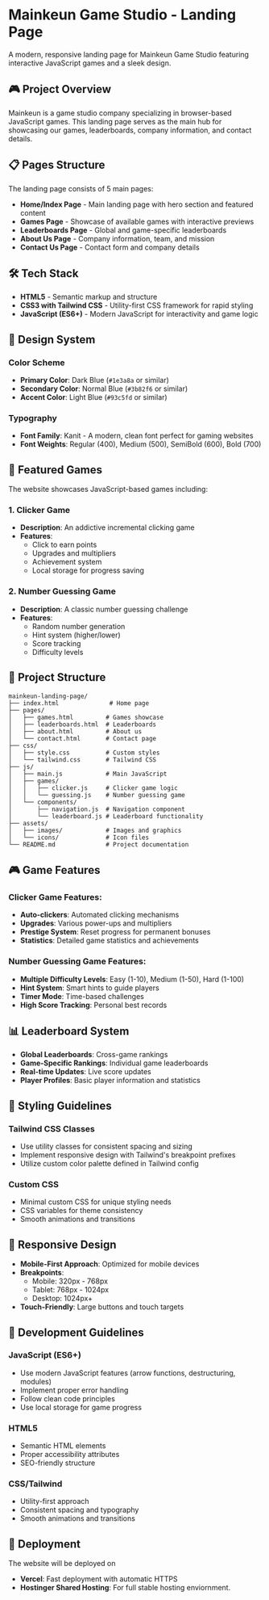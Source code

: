 # Mainkeun Game Studio - Landing Page

A modern, responsive landing page for Mainkeun Game Studio featuring interactive JavaScript games and a sleek design.

## 🎮 Project Overview

Mainkeun is a game studio company specializing in browser-based JavaScript games. This landing page serves as the main hub for showcasing our games, leaderboards, company information, and contact details.

## 📋 Pages Structure

The landing page consists of 5 main pages:

- **Home/Index Page** - Main landing page with hero section and featured content
- **Games Page** - Showcase of available games with interactive previews
- **Leaderboards Page** - Global and game-specific leaderboards
- **About Us Page** - Company information, team, and mission
- **Contact Us Page** - Contact form and company details

## 🛠️ Tech Stack

- **HTML5** - Semantic markup and structure
- **CSS3 with Tailwind CSS** - Utility-first CSS framework for rapid styling
- **JavaScript (ES6+)** - Modern JavaScript for interactivity and game logic

## 🎨 Design System

### Color Scheme
- **Primary Color**: Dark Blue (`#1e3a8a` or similar)
- **Secondary Color**: Normal Blue (`#3b82f6` or similar)
- **Accent Color**: Light Blue (`#93c5fd` or similar)

### Typography
- **Font Family**: Kanit - A modern, clean font perfect for gaming websites
- **Font Weights**: Regular (400), Medium (500), SemiBold (600), Bold (700)

## 🎯 Featured Games

The website showcases JavaScript-based games including:

### 1. Clicker Game
- **Description**: An addictive incremental clicking game
- **Features**: 
  - Click to earn points
  - Upgrades and multipliers
  - Achievement system
  - Local storage for progress saving

### 2. Number Guessing Game
- **Description**: A classic number guessing challenge
- **Features**:
  - Random number generation
  - Hint system (higher/lower)
  - Score tracking
  - Difficulty levels

## 📁 Project Structure

```
mainkeun-landing-page/
├── index.html              # Home page
├── pages/
│   ├── games.html         # Games showcase
│   ├── leaderboards.html  # Leaderboards
│   ├── about.html         # About us
│   └── contact.html       # Contact page
├── css/
│   ├── style.css          # Custom styles
│   └── tailwind.css       # Tailwind CSS
├── js/
│   ├── main.js            # Main JavaScript
│   ├── games/
│   │   ├── clicker.js     # Clicker game logic
│   │   └── guessing.js    # Number guessing game
│   └── components/
│       ├── navigation.js  # Navigation component
│       └── leaderboard.js # Leaderboard functionality
├── assets/
│   ├── images/            # Images and graphics
│   └── icons/             # Icon files
└── README.md              # Project documentation
```

## 🎮 Game Features

### Clicker Game Features:
- **Auto-clickers**: Automated clicking mechanisms
- **Upgrades**: Various power-ups and multipliers
- **Prestige System**: Reset progress for permanent bonuses
- **Statistics**: Detailed game statistics and achievements

### Number Guessing Game Features:
- **Multiple Difficulty Levels**: Easy (1-10), Medium (1-50), Hard (1-100)
- **Hint System**: Smart hints to guide players
- **Timer Mode**: Time-based challenges
- **High Score Tracking**: Personal best records

## 📊 Leaderboard System

- **Global Leaderboards**: Cross-game rankings
- **Game-Specific Rankings**: Individual game leaderboards
- **Real-time Updates**: Live score updates
- **Player Profiles**: Basic player information and statistics

## 🎨 Styling Guidelines

### Tailwind CSS Classes
- Use utility classes for consistent spacing and sizing
- Implement responsive design with Tailwind's breakpoint prefixes
- Utilize custom color palette defined in Tailwind config

### Custom CSS
- Minimal custom CSS for unique styling needs
- CSS variables for theme consistency
- Smooth animations and transitions

## 📱 Responsive Design

- **Mobile-First Approach**: Optimized for mobile devices
- **Breakpoints**: 
  - Mobile: 320px - 768px
  - Tablet: 768px - 1024px
  - Desktop: 1024px+
- **Touch-Friendly**: Large buttons and touch targets

## 🔧 Development Guidelines

### JavaScript (ES6+)
- Use modern JavaScript features (arrow functions, destructuring, modules)
- Implement proper error handling
- Follow clean code principles
- Use local storage for game progress

### HTML5
- Semantic HTML elements
- Proper accessibility attributes
- SEO-friendly structure

### CSS/Tailwind
- Utility-first approach
- Consistent spacing and typography
- Smooth animations and transitions

## 🚀 Deployment

The website will be deployed on
- **Vercel**: Fast deployment with automatic HTTPS
- **Hostinger Shared Hosting**: For full stable hosting enviornment.